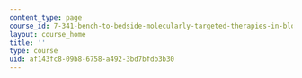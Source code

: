 ```yaml
---
content_type: page
course_id: 7-341-bench-to-bedside-molecularly-targeted-therapies-in-blood-disorders-and-malignancy-fall-2009
layout: course_home
title: ''
type: course
uid: af143fc8-09b8-6758-a492-3bd7bfdb3b30
---
```

